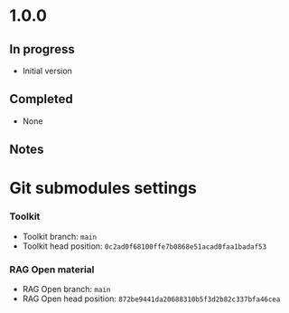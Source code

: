 # 1.0.0

## In progress

- Initial version

## Completed

- None

## Notes

# Git submodules settings

### Toolkit

- Toolkit branch: `main`
- Toolkit head position: `0c2ad0f68100ffe7b0868e51acad0faa1badaf53`

### RAG Open material

- RAG Open branch: `main`
- RAG Open head position: `872be9441da20688310b5f3d2b82c337bfa46cea` 
